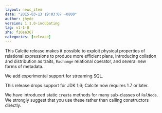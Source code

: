 ```yaml
---
layout: news_item
date: "2015-03-13 19:03:07 -0800"
author: jhyde
version: 1.1.0-incubating
tag: v1-1-0
sha: f10ea367
categories: [release]
---
```


This Calcite release makes it possible to exploit physical properties
of relational expressions to produce more efficient plans, introducing
collation and distribution as traits, `Exchange` relational operator,
and several new forms of metadata.

We add experimental support for streaming SQL.

This release drops support for JDK 1.6; Calcite now requires 1.7 or
later.

We have introduced static `create` methods for many sub-classes of
`RelNode`. We strongly suggest that you use these rather than
calling constructors directly.
